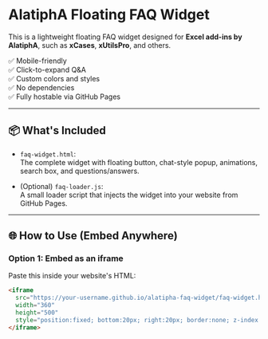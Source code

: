 # AlatiphA Floating FAQ Widget

This is a lightweight floating FAQ widget designed for **Excel add-ins by AlatiphA**, such as **xCases**, **xUtilsPro**, and others.

✅ Mobile-friendly  
✅ Click-to-expand Q&A  
✅ Custom colors and styles  
✅ No dependencies  
✅ Fully hostable via GitHub Pages

---

## 📦 What's Included

- `faq-widget.html`:  
  The complete widget with floating button, chat-style popup, animations, search box, and questions/answers.

- (Optional) `faq-loader.js`:  
  A small loader script that injects the widget into your website from GitHub Pages.

---

## 🌐 How to Use (Embed Anywhere)

### Option 1: Embed as an iframe

Paste this inside your website's HTML:

```html
<iframe 
  src="https://your-username.github.io/alatipha-faq-widget/faq-widget.html"
  width="360" 
  height="500"
  style="position:fixed; bottom:20px; right:20px; border:none; z-index:99999; border-radius:12px;">
</iframe>
